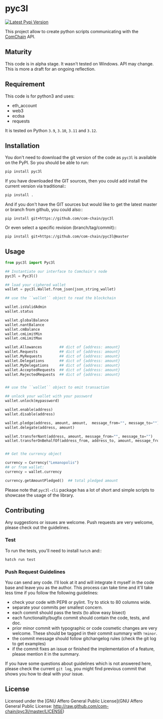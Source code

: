 # pyc3l

[![Latest Pypi Version](http://img.shields.io/pypi/v/pyc3l.svg?style=flat)](https://pypi.python.org/pypi/pyc3l/)

This project allow to create python scripts communicating with the
[ComChain](https://com-chain.org/) API.

## Maturity

This code is in alpha stage. It wasn't tested on Windows. API may change.
This is more a draft for an ongoing reflection.

## Requirement

This code is for python3 and uses:

- eth_account
- web3
- ecdsa
- requests

It is tested on Python `3.9`, `3.10`, `3.11` and `3.12`.

## Installation

You don't need to download the git version of the code as ``pyc3l`` is
available on the PyPI. So you should be able to run:

```bash
pip install pyc3l
```

If you have downloaded the GIT sources, then you could add install
the current version via traditional::

```bash
pip install .
```

And if you don't have the GIT sources but would like to get the latest
master or branch from github, you could also::

```
pip install git+https://github.com/com-chain/pyc3l
```

Or even select a specific revision (branch/tag/commit)::

```
pip install git+https://github.com/com-chain/pyc3l@master
```

## Usage

```python
from pyc3l import Pyc3l

## Instantiate our interface to Comchain's node
pyc3l = Pyc3l()

## load your ciphered wallet
wallet = pyc3l.Wallet.from_json(json_string_wallet)

## use the ``wallet`` object to read the blockchain

wallet.isValidAdmin
wallet.status

wallet.globalBalance
wallet.nantBalance
wallet.cmBalance
wallet.cmLimitMin
wallet.cmLimitMax

wallet.Allowances        ## dict of {address: amount}
wallet.Requests          ## dict of {address: amount}
wallet.MyRequests        ## dict of {address: amount}
wallet.Delegations       ## dict of {address: amount}
wallet.MyDelegations     ## dict of {address: amount}
wallet.AcceptedRequests  ## dict of {address: amount}
wallet.RejectedRequests  ## dict of {address: amount}


## use the ``wallet`` object to emit transaction

## unlock your wallet with your password
wallet.unlock(mypassword)

wallet.enable(address)
wallet.disable(address)

wallet.pledge(address, amount, amount,  message_from="", message_to="")
wallet.delegate(address, amount)

wallet.transferNant(address, amount, message_from="", message_to="")
wallet.transferOnBehalfOf(address_from, address_to, amount, message_from="", message_to="")


## Get the currency object

currency = Currency("Lemanopolis")
## or from wallet:
currency = wallet.currency

currency.getAmountPledged()  ## total pledged amount

```

Please note that ``pyc3l-cli`` package has a lot of short and simple
scripts to showcase the usage of the library.

## Contributing

Any suggestions or issues are welcome. Push requests are very welcome,
please check out the guidelines.

### Test

To run the tests, you'll need to install `hatch` and::

```
hatch run test
```

### Push Request Guidelines

You can send any code. I'll look at it and will integrate it myself in
the code base and leave you as the author. This process can take time and
it'll take less time if you follow the following guidelines:

- check your code with PEP8 or pylint. Try to stick to 80 columns wide.
- separate your commits per smallest concern.
- each commit should pass the tests (to allow easy bisect)
- each functionality/bugfix commit should contain the code, tests,
  and doc.
- prior minor commit with typographic or code cosmetic changes are
  very welcome. These should be tagged in their commit summary with
  ``!minor``.
- the commit message should follow gitchangelog rules (check the git
  log to get examples)
- if the commit fixes an issue or finished the implementation of a
  feature, please mention it in the summary.

If you have some questions about guidelines which is not answered here,
please check the current ``git log``, you might find previous commit that
shows you how to deal with your issue.

## License

Licensed under the [GNU Affero General Public License](GNU Affero
General Public License: http://raw.github.com/com-chain/pyc3l/master/LICENSE)
